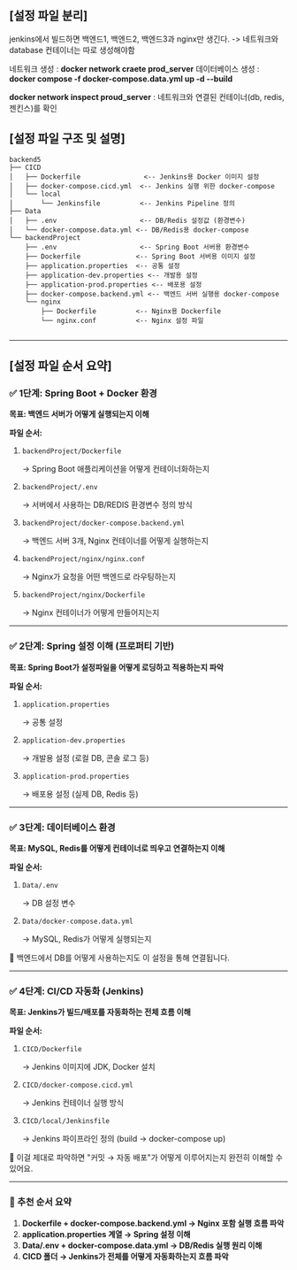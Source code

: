 <h2 id="설정-파일-분리">[설정 파일 분리]</h2>
<p>jenkins에서 빌드하면 백엔드1, 백엔드2, 백엔드3과 nginx만 생긴다.
-&gt; 네트워크와 database 컨테이너는 따로 생성해야함</p>
<p>네트워크 생성 : <strong>docker network craete prod_server</strong>
데이터베이스 생성 : <strong>docker compose -f docker-compose.data.yml up -d --build</strong></p>
<p><strong>docker network inspect proud_server</strong> : 네트워크와 연결된 컨테이너(db, redis, 젠킨스)를 확인
<img alt="" src="https://velog.velcdn.com/images/dev_ssj/post/82effbe9-a48f-409c-b2a5-5a1d3a72f036/image.png" /></p>
<h2 id="설정-파일-구조-및-설명">[설정 파일 구조 및 설명]</h2>
<pre><code class="language-lua">backend5
├── CICD
│   ├── Dockerfile                &lt;-- Jenkins용 Docker 이미지 설정
│   ├── docker-compose.cicd.yml  &lt;-- Jenkins 실행 위한 docker-compose
│   └── local
│       └── Jenkinsfile          &lt;-- Jenkins Pipeline 정의
├── Data
│   ├── .env                     &lt;-- DB/Redis 설정값 (환경변수)
│   └── docker-compose.data.yml &lt;-- DB/Redis용 docker-compose
└── backendProject
    ├── .env                     &lt;-- Spring Boot 서버용 환경변수
    ├── Dockerfile              &lt;-- Spring Boot 서버용 이미지 설정
    ├── application.properties  &lt;-- 공통 설정
    ├── application-dev.properties &lt;-- 개발용 설정
    ├── application-prod.properties &lt;-- 배포용 설정
    ├── docker-compose.backend.yml &lt;-- 백엔드 서버 실행용 docker-compose
    └── nginx
        ├── Dockerfile          &lt;-- Nginx용 Dockerfile
        └── nginx.conf          &lt;-- Nginx 설정 파일</code></pre>
<p><img alt="" src="https://velog.velcdn.com/images/dev_ssj/post/b3642153-7901-4081-8b0e-469dba7cd80f/image.png" /><img alt="" src="https://velog.velcdn.com/images/dev_ssj/post/8eb5d00a-a6ce-41c9-8c5e-ad3498adb609/image.png" /></p>
<hr />
<h2 id="설정-파일-순서-요약">[설정 파일 순서 요약]</h2>
<h3 id="✅-1단계-spring-boot--docker-환경">✅ 1단계: <strong>Spring Boot + Docker 환경</strong></h3>
<p><strong>목표: 백엔드 서버가 어떻게 실행되는지 이해</strong></p>
<p><strong>파일 순서:</strong></p>
<ol>
<li><p><code>backendProject/Dockerfile</code></p>
<p> → Spring Boot 애플리케이션을 어떻게 컨테이너화하는지</p>
</li>
<li><p><code>backendProject/.env</code></p>
<p> → 서버에서 사용하는 DB/REDIS 환경변수 정의 방식</p>
</li>
<li><p><code>backendProject/docker-compose.backend.yml</code></p>
<p> → 백엔드 서버 3개, Nginx 컨테이너를 어떻게 실행하는지</p>
</li>
<li><p><code>backendProject/nginx/nginx.conf</code></p>
<p> → Nginx가 요청을 어떤 백엔드로 라우팅하는지</p>
</li>
<li><p><code>backendProject/nginx/Dockerfile</code></p>
<p> → Nginx 컨테이너가 어떻게 만들어지는지</p>
</li>
</ol>
<hr />
<h3 id="✅-2단계-spring-설정-이해-프로퍼티-기반">✅ 2단계: <strong>Spring 설정 이해 (프로퍼티 기반)</strong></h3>
<p><strong>목표: Spring Boot가 설정파일을 어떻게 로딩하고 적용하는지 파악</strong></p>
<p><strong>파일 순서:</strong></p>
<ol>
<li><p><code>application.properties</code></p>
<p> → 공통 설정</p>
</li>
<li><p><code>application-dev.properties</code></p>
<p> → 개발용 설정 (로컬 DB, 콘솔 로그 등)</p>
</li>
<li><p><code>application-prod.properties</code></p>
<p> → 배포용 설정 (실제 DB, Redis 등)</p>
</li>
</ol>
<hr />
<h3 id="✅-3단계-데이터베이스-환경">✅ 3단계: <strong>데이터베이스 환경</strong></h3>
<p><strong>목표: MySQL, Redis를 어떻게 컨테이너로 띄우고 연결하는지 이해</strong></p>
<p><strong>파일 순서:</strong></p>
<ol>
<li><p><code>Data/.env</code></p>
<p> → DB 설정 변수</p>
</li>
<li><p><code>Data/docker-compose.data.yml</code></p>
<p> → MySQL, Redis가 어떻게 실행되는지</p>
</li>
</ol>
<p>📌 백엔드에서 DB를 어떻게 사용하는지도 이 설정을 통해 연결됩니다.</p>
<hr />
<h3 id="✅-4단계-cicd-자동화-jenkins">✅ 4단계: <strong>CI/CD 자동화 (Jenkins)</strong></h3>
<p><strong>목표: Jenkins가 빌드/배포를 자동화하는 전체 흐름 이해</strong></p>
<p><strong>파일 순서:</strong></p>
<ol>
<li><p><code>CICD/Dockerfile</code></p>
<p> → Jenkins 이미지에 JDK, Docker 설치</p>
</li>
<li><p><code>CICD/docker-compose.cicd.yml</code></p>
<p> → Jenkins 컨테이너 실행 방식</p>
</li>
<li><p><code>CICD/local/Jenkinsfile</code></p>
<p> → Jenkins 파이프라인 정의 (build → docker-compose up)</p>
</li>
</ol>
<p>📌 이걸 제대로 파악하면 &quot;커밋 → 자동 배포&quot;가 어떻게 이루어지는지 완전히 이해할 수 있어요.</p>
<hr />
<h3 id="🔁-추천-순서-요약">🔁 추천 순서 요약</h3>
<ol>
<li><strong>Dockerfile + docker-compose.backend.yml → Nginx 포함 실행 흐름 파악</strong></li>
<li><strong>application.properties 계열 → Spring 설정 이해</strong></li>
<li><strong>Data/.env + docker-compose.data.yml → DB/Redis 실행 원리 이해</strong></li>
<li><strong>CICD 폴더 → Jenkins가 전체를 어떻게 자동화하는지 흐름 파악</strong></li>
</ol>